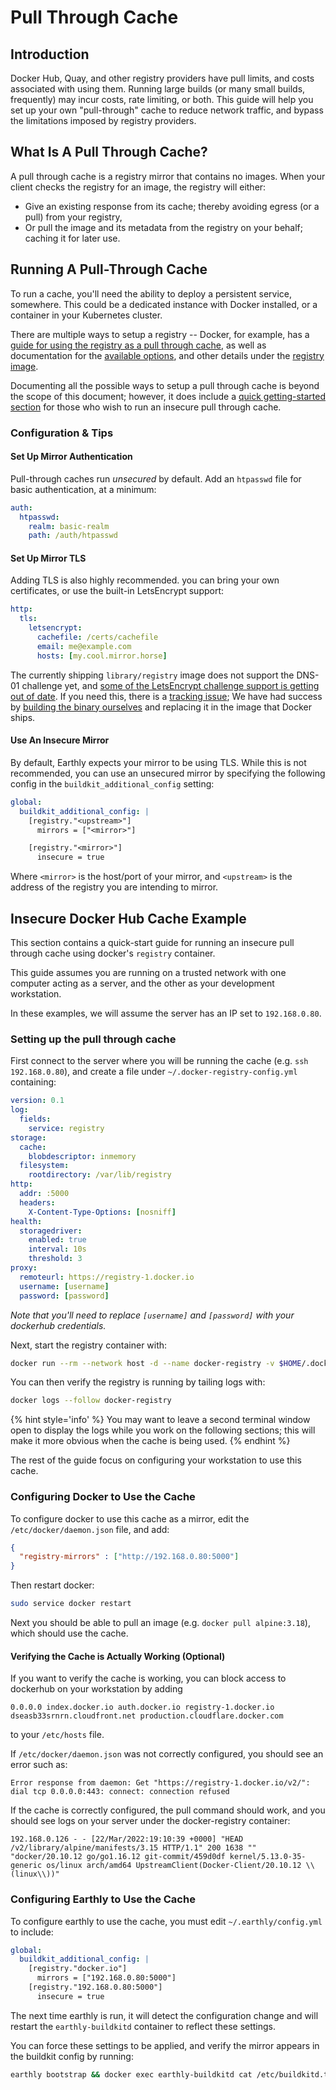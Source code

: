 # Pull Through Cache

## Introduction

Docker Hub, Quay, and other registry providers have pull limits, and costs associated with using them.
Running large builds (or many small builds, frequently) may incur costs, rate limiting, or both.
This guide will help you set up your own "pull-through" cache to reduce network traffic, and bypass the limitations imposed by registry providers.

## What Is A Pull Through Cache?

A pull through cache is a registry mirror that contains no images. When your client checks the registry for an image, the registry will either:

- Give an existing response from its cache; thereby avoiding egress (or a pull) from your registry,
- Or pull the image and its metadata from the registry on your behalf; caching it for later use.

## Running A Pull-Through Cache

To run a cache, you'll need the ability to deploy a persistent service, somewhere. This could be a dedicated instance with Docker installed, or a container in your Kubernetes cluster.

There are multiple ways to setup a registry -- Docker, for example, has a [guide for using the registry as a pull through cache](https://docs.docker.com/docker-hub/mirror/),
as well as documentation for the [available options](https://distribution.github.io/distribution/about/configuration/), and other details under the [registry image](https://hub.docker.com/_/registry).

Documenting all the possible ways to setup a pull through cache is beyond the scope of this document; however, it does include a [quick getting-started section](#insecure-docker-hub-cache-example) for those who wish
to run an insecure pull through cache.

### Configuration & Tips

####  Set Up Mirror Authentication

Pull-through caches run _unsecured_ by default. Add an `htpasswd` file for basic authentication, at a minimum:
```yaml
auth:
  htpasswd:
    realm: basic-realm
    path: /auth/htpasswd
```

#### Set Up Mirror TLS

Adding TLS is also highly recommended. you can bring your own certificates, or use the built-in LetsEncrypt support:
```yaml
http:
  tls:
    letsencrypt:
      cachefile: /certs/cachefile
      email: me@example.com
      hosts: [my.cool.mirror.horse]
```

The currently shipping `library/registry` image does not support the DNS-01 challenge yet, and [some of the LetsEncrypt challenge support is getting out of date](https://github.com/distribution/distribution/issues/3041). If you need this, there is a [tracking issue](https://github.com/docker/distribution-library-image/issues/96); We have had success by [building the binary ourselves](https://github.com/earthly/registry/blob/3f06d1fc5d7f456b63b870b2851fd18cd2098dcf/Earthfile#L3-L11) and replacing it in the image that Docker ships.

#### Use An Insecure Mirror

By default, Earthly expects your mirror to be using TLS. While this is not recommended, you can use an unsecured mirror by specifying the following config in the `buildkit_additional_config` setting:

```yaml
global:
  buildkit_additional_config: |
    [registry."<upstream>"]
      mirrors = ["<mirror>"]

    [registry."<mirror>"]
      insecure = true
```

Where `<mirror>` is the host/port of your mirror, and `<upstream>` is the address of the registry you are intending to mirror.

## Insecure Docker Hub Cache Example

This section contains a quick-start guide for running an insecure pull through cache using docker's `registry` container.

This guide assumes you are running on a trusted network with one computer acting as a server,
and the other as your development workstation.

In these examples, we will assume the server has an IP set to `192.168.0.80`.

### Setting up the pull through cache

First connect to the server where you will be running the cache (e.g. `ssh 192.168.0.80`),
and create a file under `~/.docker-registry-config.yml` containing:

```yaml
version: 0.1
log:
  fields:
    service: registry
storage:
  cache:
    blobdescriptor: inmemory
  filesystem:
    rootdirectory: /var/lib/registry
http:
  addr: :5000
  headers:
    X-Content-Type-Options: [nosniff]
health:
  storagedriver:
    enabled: true
    interval: 10s
    threshold: 3
proxy:
  remoteurl: https://registry-1.docker.io
  username: [username]
  password: [password]
```

*Note that you'll need to replace `[username]` and `[password]` with your dockerhub credentials.*

Next, start the registry container with:

```bash
docker run --rm --network host -d --name docker-registry -v $HOME/.docker-registry-config.yml:/root/config.yml registry.hub.docker.com/library/registry:2 registry serve /root/config.yml
```

You can then verify the registry is running by tailing logs with:

```bash
docker logs --follow docker-registry
```

{% hint style='info' %}
You may want to leave a second terminal window open to display the logs while you work on the following sections;
this will make it more obvious when the cache is being used.
{% endhint %}

The rest of the guide focus on configuring your workstation to use this cache.

### Configuring Docker to Use the Cache

To configure docker to use this cache as a mirror, edit the `/etc/docker/daemon.json` file, and add:

```json
{
  "registry-mirrors" : ["http://192.168.0.80:5000"]
}
```

Then restart docker:

```bash
sudo service docker restart
```

Next you should be able to pull an image (e.g. `docker pull alpine:3.18`), which should use the cache.

#### Verifying the Cache is Actually Working (Optional)

If you want to verify the cache is working, you can block access to dockerhub on your workstation by adding

```
0.0.0.0 index.docker.io auth.docker.io registry-1.docker.io dseasb33srnrn.cloudfront.net production.cloudflare.docker.com
```

to your `/etc/hosts` file.

If `/etc/docker/daemon.json` was not correctly configured, you should see an error such as:

```
Error response from daemon: Get "https://registry-1.docker.io/v2/": dial tcp 0.0.0.0:443: connect: connection refused
```

If the cache is correctly configured, the pull command should work, and you should see logs on your server under the docker-registry container:

```
192.168.0.126 - - [22/Mar/2022:19:10:39 +0000] "HEAD /v2/library/alpine/manifests/3.15 HTTP/1.1" 200 1638 "" "docker/20.10.12 go/go1.16.12 git-commit/459d0df kernel/5.13.0-35-generic os/linux arch/amd64 UpstreamClient(Docker-Client/20.10.12 \\(linux\\))"
```

### Configuring Earthly to Use the Cache

To configure earthly to use the cache, you must edit `~/.earthly/config.yml` to include:

```yaml
global:
  buildkit_additional_config: |
    [registry."docker.io"]
      mirrors = ["192.168.0.80:5000"]
    [registry."192.168.0.80:5000"]
      insecure = true
```

The next time earthly is run, it will detect the configuration change and will restart the `earthly-buildkitd` container to reflect these settings.

You can force these settings to be applied, and verify the mirror appears in the buildkit config by running:

```bash
earthly bootstrap && docker exec earthly-buildkitd cat /etc/buildkitd.toml
```

